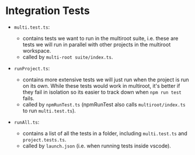 # Integration Tests

- `multi.test.ts`:
  - contains tests we want to run in the multiroot suite, i.e. these are tests we will run in parallel with other projects in the multiroot workspace.
  - called by `multi-root suite/index.ts`.

- `runProject.ts`:
  - contains more extensive tests we will just run when the project is run on its own. While these tests would work in multiroot, it's better if they fail in isolation so its easier to track down when `npm run test` fails.
  - called by `npmRunTest.ts` (npmRunTest also calls `multiroot/index.ts` to run `multi.test.ts`).
  
- `runAll.ts`:
  - contains a list of all the tests in a folder, including `multi.test.ts` and `project.tests.ts`.
  - called by `launch.json` (i.e. when running tests inside vscode).

